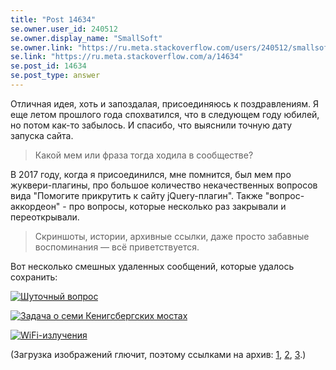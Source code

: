```yaml
---
title: "Post 14634"
se.owner.user_id: 240512
se.owner.display_name: "SmallSoft"
se.owner.link: "https://ru.meta.stackoverflow.com/users/240512/smallsoft"
se.link: "https://ru.meta.stackoverflow.com/a/14634"
se.post_id: 14634
se.post_type: answer
---
```

<p>Отличная идея, хоть и запоздалая, присоединяюсь к поздравлениям. Я еще летом прошлого года спохватился, что в следующем году юбилей, но потом как-то забылось. И спасибо, что выяснили точную дату запуска сайта.</p>
<blockquote>
<p>Какой мем или фраза тогда ходила в сообществе?</p>
</blockquote>
<p>В 2017 году, когда я присоединился, мне помнится, был мем про жуквери-плагины, про большое количество некачественных вопросов вида &quot;Помогите прикрутить к сайту jQuery-плагин&quot;. Также &quot;вопрос-аккордеон&quot; - про вопросы, которые несколько раз закрывали и переоткрывали.</p>
<blockquote>
<p>Скриншоты, истории, архивные ссылки, даже просто забавные воспоминания — всё приветствуется.</p>
</blockquote>
<p>Вот несколько смешных удаленных сообщений, которые удалось сохранить:</p>
<p><a href="https://i.sstatic.net/2fEXhWgM.jpg" rel="nofollow noreferrer"><img src="https://i.sstatic.net/2fEXhWgM.jpg" alt="Шуточный вопрос" /></a></p>
<p><a href="https://i.sstatic.net/gw6mGDHI.jpg" rel="nofollow noreferrer"><img src="https://i.sstatic.net/gw6mGDHI.jpg" alt="Задача о семи Кенигсбергских мостах" /></a></p>
<p><a href="https://i.sstatic.net/WtOqyVwX.jpg" rel="nofollow noreferrer"><img src="https://i.sstatic.net/WtOqyVwX.jpg" alt="WiFi-излучения" /></a></p>
<p>(Загрузка изображений глючит, поэтому ссылками на архив: <a href="https://github.com/MSDN-WhiteKnight/ruso-archive/blob/master/deleted-messages/main.md?plain=1#L350" rel="nofollow noreferrer">1</a>, <a href="https://msdn-whiteknight.github.io/ruso-archive/html/tools/html/ru.stackoverflow.com/deleted/1064827.html" rel="nofollow noreferrer">2</a>, <a href="https://msdn-whiteknight.github.io/ruso-archive/html/tools/html/ru.stackoverflow.com/deleted/621361.html" rel="nofollow noreferrer">3</a>.)</p>
